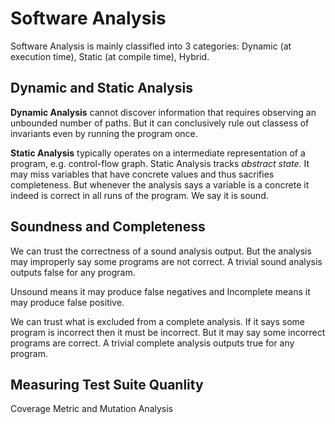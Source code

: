 # Software Analysis
Software Analysis is mainly classifled into 3 categories: Dynamic (at execution time), Static (at compile time), Hybrid.

## Dynamic and Static Analysis
**Dynamic Analysis** cannot discover information that requires observing an unbounded number of paths. But it can conclusively rule out classess of invariants even by running the program once. 

**Static Analysis** typically operates on a intermediate representation of a program, e.g. control-flow graph. Static Analysis tracks *abstract state*. It may miss variables that have concrete values and thus sacrifies completeness. But whenever the analysis says a variable is a concrete it indeed is correct in all runs of the program. We say it is sound.

## Soundness and Completeness
We can trust the correctness of a sound analysis output. But the analysis may improperly say some programs are not correct. A trivial sound analysis outputs false for any program. 

Unsound means it may produce false negatives and Incomplete means it may produce false positive.

We can trust what is excluded from a complete analysis. If it says some program is incorrect then it must be incorrect. But it may say some incorrect programs are correct. A trivial complete analysis outputs true for any program.

## Measuring Test Suite Quanlity
Coverage Metric and Mutation Analysis

